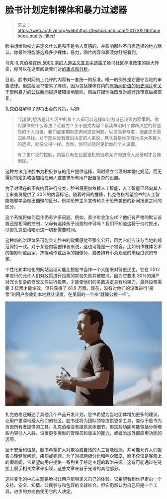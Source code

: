 # 脸书计划定制裸体和暴力过滤器

> 原文：<https://web.archive.org/web/https://techcrunch.com/2017/02/16/facebook-nudity-filter/>

脸书想给你权力来定义什么是和不是令人反感的，并影响那些不自愿选择的地方默认。你最终将能够选择多少裸体，暴力，图片内容和亵渎你舒服看到。

马克·扎克伯格[在他 5000 字的人道主义宣言中透露了](https://web.archive.org/web/20230130101824/https://www.facebook.com/notes/mark-zuckerberg/building-global-community/10103508221158471/?pnref=story)脸书社区标准政策的巨大转变，你可以在这里阅读我们对[的重点和分析](https://web.archive.org/web/20230130101824/https://techcrunch.com/2017/02/16/building-the-world-we-all-want/)。

目前，脸书对网络上允许的内容有一套统一的标准。唯一的例外是它遵守当地的审查法律。但这给脸书带来了麻烦，因为包括裸体在内的[有新闻价值的历史照片](https://web.archive.org/web/20230130101824/https://techcrunch.com/2016/09/09/facensorbook/)和[关于警察暴力的公民新闻报道](https://web.archive.org/web/20230130101824/https://techcrunch.com/2016/07/07/facebook-blames-technical-glitch-for-temporary-removal-of-falcon-heights-shooting-video/)被错误地删除，然后在媒体强烈反对或行政审查后被恢复。

扎克伯格解释了即将出台的政策，写道:

> “我们的想法是让社区中的每个人都可以选择如何为自己设置内容策略。你对裸体有什么看法？论暴力？关于图文内容？亵渎神明吗？你所决定的将是你的个人设置。我们会定期向您询问这些问题，以提高参与度，因此您无需四处寻找。对于那些没有做出决定的人来说，默认将是你所在地区大多数人的选择，就像公投一样。当然，你可以随时更新你的个人设置。
> 
> 有了更广泛的控制，内容只有在比最宽松的选项允许的更令人反感时才会被删除。"

这种方法允许脸书为积极参与的用户提供选择，同时建立合理的本地化规范，而无需将特定策略强加给任何人或要求所有用户配置复杂的设置。

为了对潜在的不良内容进行分类，脸书将更加依赖人工智能，人工智能已经向其人工审查员提供了 30%的内容标记。随着时间的推移，扎克伯格希望脸书的人工智能能够学会做出细微的区分，例如恐怖主义宣传和关于恐怖袭击的新闻报道之间的区分。

这个系统将如何运作仍有许多问题。例如，青少年会怎么样？他们有严格的默认设置还是相同的控制，父母有选择孩子设置的许可吗？我们不知道这将于何时推出，尽管扎克伯格暗示这一切都需要时间。

这种新的治理体系可能会让脸书的政策感觉不那么公开，因为它们应该与当地的规范保持一致。对于某些内容创作者来说，这也可能是一个福音，比如制作裸体艺术的摄影师或画家，捕捉动作或战争的摄像师，或者持有小众观点的未经过滤的专家。

个性化和本地化的网站治理可能比把脸书当作一个大国来对待更民主。它在 2012 年进行的允许人们对政策进行投票的实验失败并被取消，因为它要求 30%的用户对冗长复杂的修改文件进行投票，才能使他们的多数决定具有约束力。最终投票需要 3 亿票才能生效，但只获得了 61.9 万票。现在，没有对他们的设置进行“投票”的用户会收到本地默认设置，在美国的一个州“就像公投一样”。

![photo-mark-zuckerberg-talking-about-his-letter-to-the-community-at-facebooks-internal-quarterly-all-company-meeting](img/3d18f6147defe8b5394834dd8459b410.png)

扎克伯格还概述了其他几个产品开发计划。脸书希望为当地团体增加更多的建议，让用户更深地融入他们的社区。脸书还将为团队领导提供更多工具，类似于脸书为页面所有者提供的工具。扎克伯格没有提供具体细节，但这些功能可能包括分析哪些内容引人入胜，设置更多类型的管理员和版主的能力，或者添加外部应用功能的选项。

至于安全和信息，脸书希望扩大对欺凌或自残的人工智能检测，并可能允许人们报告心理健康问题、疾病或犯罪。为了对抗两极分化和哗众取宠，而不仅仅是客观上的假新闻，它希望向用户提供一系列关于特定主题的政治来源。这有可能通过在链接上展示相关文章来实现，这些文章来自于光谱的其他部分。

这些变化的中心主题是脸书让用户能够定义自己的体验。它希望看到世界走向一个支持、安全、知情、公民参与和包容的全球社会。但它仍然认为自己只是一个工具，进步的方向由使用它的人决定。